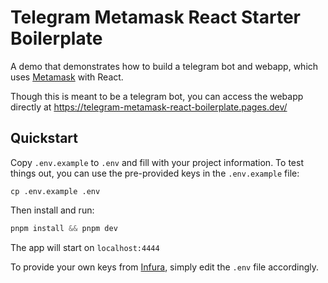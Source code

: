 # Telegram Metamask React Starter Boilerplate

A demo that demonstrates how to build a telegram bot and webapp, which uses [Metamask](https://metamask.io) with React.

Though this is meant to be a telegram bot, you can access the webapp directly at https://telegram-metamask-react-boilerplate.pages.dev/

## Quickstart

Copy `.env.example` to `.env` and fill with your project information. To test things out, you can use the pre-provided keys in the `.env.example` file:

```
cp .env.example .env
```

Then install and run:

```js
pnpm install && pnpm dev
```

The app will start on `localhost:4444`

To provide your own keys from [Infura](https://app.infura.io/), simply edit the `.env` file accordingly.
